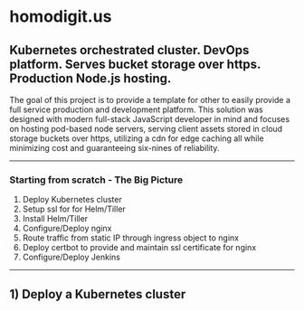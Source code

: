 # homodigit.us
## Kubernetes orchestrated cluster. DevOps platform. Serves bucket storage over https. Production Node.js hosting.

The goal of this project is to provide a template for other to easily provide a full service production and development platform. This solution was designed with modern full-stack JavaScript developer in mind and focuses on hosting pod-based node servers, serving client assets stored in cloud storage buckets over https, utilizing a cdn for edge caching all while minimizing cost and guaranteeing six-nines of reliability.

---

### Starting from scratch - The Big Picture
1) Deploy Kubernetes cluster
2) Setup ssl for for Helm/Tiller
3) Install Helm/Tiller
4) Configure/Deploy nginx
5) Route traffic from static IP through ingress object to nginx
6) Deploy certbot to provide and maintain ssl certificate for nginx
7) Configure/Deploy Jenkins

---

## 1) Deploy a Kubernetes cluster
  



